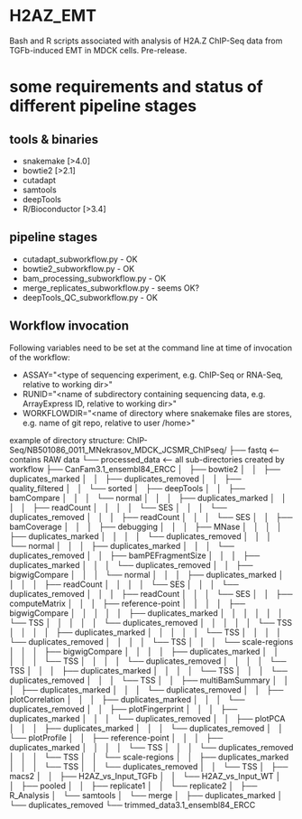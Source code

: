 # H2AZ_EMT
Bash and R scripts associated with analysis of H2A.Z ChIP-Seq data from TGFb-induced EMT in MDCK cells. Pre-release.

# some requirements and status of different pipeline stages
## tools & binaries
* snakemake [>4.0]
* bowtie2 [>2.1]
* cutadapt
* samtools
* deepTools
* R/Bioconductor [>3.4]

## pipeline stages
* cutadapt_subworkflow.py - OK
* bowtie2_subworkflow.py - OK
* bam_processing_subworkflow.py - OK
* merge_replicates_subworkflow.py - seems OK?
* deepTools_QC_subworkflow.py - OK

## Workflow invocation
Following variables need to be set at the command line at time of invocation of the workflow:
* ASSAY="<type of sequencing experiment, e.g. ChIP-Seq or RNA-Seq, relative to working dir>"
* RUNID="<name of subdirectory containing sequencing data, e.g. ArrayExpress ID, relative to working dir>"
* WORKFLOWDIR="<name of directory where snakemake files are stores, e.g. name of git repo, relative to user /home>"

example of directory structure:
ChIP-Seq/NB501086_0011_MNekrasov_MDCK_JCSMR_ChIPseq/
├── fastq <-- contains RAW data
└── processed_data <-- all sub-directories created by workflow
    ├── CanFam3.1_ensembl84_ERCC
    │   ├── bowtie2
    │   │   ├── duplicates_marked
    │   │   ├── duplicates_removed
    │   │   ├── quality_filtered
    │   │   └── sorted
    │   ├── deepTools
    │   │   ├── bamCompare
    │   │   │   └── normal
    │   │   │       ├── duplicates_marked
    │   │   │       │   ├── readCount
    │   │   │       │   └── SES
    │   │   │       └── duplicates_removed
    │   │   │           ├── readCount
    │   │   │           └── SES
    │   │   ├── bamCoverage
    │   │   │   ├── debugging
    │   │   │   ├── MNase
    │   │   │   │   ├── duplicates_marked
    │   │   │   │   └── duplicates_removed
    │   │   │   └── normal
    │   │   │       ├── duplicates_marked
    │   │   │       └── duplicates_removed
    │   │   ├── bamPEFragmentSize
    │   │   │   ├── duplicates_marked
    │   │   │   └── duplicates_removed
    │   │   ├── bigwigCompare
    │   │   │   └── normal
    │   │   │       ├── duplicates_marked
    │   │   │       │   ├── readCount
    │   │   │       │   └── SES
    │   │   │       └── duplicates_removed
    │   │   │           ├── readCount
    │   │   │           └── SES
    │   │   ├── computeMatrix
    │   │   │   ├── reference-point
    │   │   │   │   ├── bigwigCompare
    │   │   │   │   │   ├── duplicates_marked
    │   │   │   │   │   │   └── TSS
    │   │   │   │   │   └── duplicates_removed
    │   │   │   │   │       └── TSS
    │   │   │   │   ├── duplicates_marked
    │   │   │   │   │   └── TSS
    │   │   │   │   └── duplicates_removed
    │   │   │   │       └── TSS
    │   │   │   └── scale-regions
    │   │   │       ├── bigwigCompare
    │   │   │       │   ├── duplicates_marked
    │   │   │       │   │   └── TSS
    │   │   │       │   └── duplicates_removed
    │   │   │       │       └── TSS
    │   │   │       ├── duplicates_marked
    │   │   │       │   └── TSS
    │   │   │       └── duplicates_removed
    │   │   │           └── TSS
    │   │   ├── multiBamSummary
    │   │   │   ├── duplicates_marked
    │   │   │   └── duplicates_removed
    │   │   ├── plotCorrelation
    │   │   │   ├── duplicates_marked
    │   │   │   └── duplicates_removed
    │   │   ├── plotFingerprint
    │   │   │   ├── duplicates_marked
    │   │   │   └── duplicates_removed
    │   │   ├── plotPCA
    │   │   │   ├── duplicates_marked
    │   │   │   └── duplicates_removed
    │   │   └── plotProfile
    │   │       ├── reference-point
    │   │       │   ├── duplicates_marked
    │   │       │   │   └── TSS
    │   │       │   └── duplicates_removed
    │   │       │       └── TSS
    │   │       └── scale-regions
    │   │           ├── duplicates_marked
    │   │           │   └── TSS
    │   │           └── duplicates_removed
    │   │               └── TSS
    │   ├── macs2
    │   │   ├── H2AZ_vs_Input_TGFb
    │   │   └── H2AZ_vs_Input_WT
    │   │       ├── pooled
    │   │       ├── replicate1
    │   │       └── replicate2
    │   ├── R_Analysis
    │   └── samtools
    │       └── merge
    │           ├── duplicates_marked
    │           └── duplicates_removed
    └── trimmed_data3.1_ensembl84_ERCC
